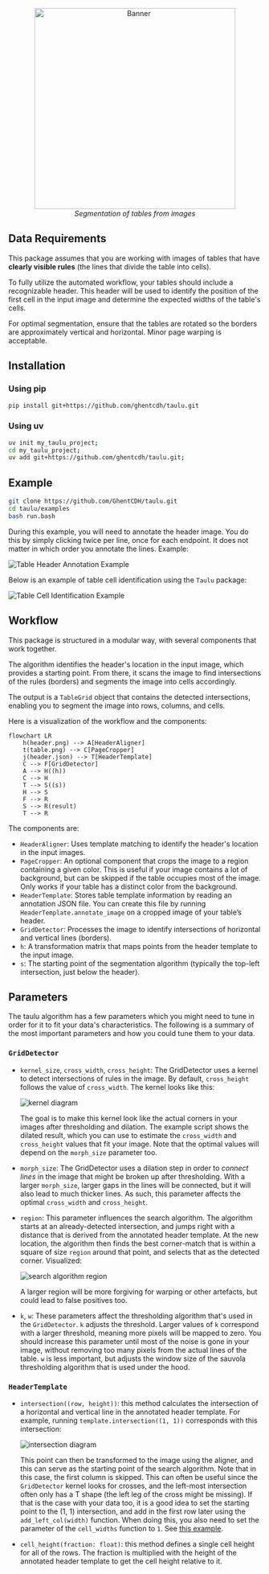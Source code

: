 <p align="center">
  <img src="./data/banner.svg" alt="Banner" width="400"/>
  <br>
  <i>Segmentation of tables from images</i>
</p>

## Data Requirements 

This package assumes that you are working with images of tables that have **clearly visible rules** (the lines that divide the table into cells).

To fully utilize the automated workflow, your tables should include a recognizable header. This header will be used to identify the position of the first cell in the input image and determine the expected widths of the table's cells.

For optimal segmentation, ensure that the tables are rotated so the borders are approximately vertical and horizontal. Minor page warping is acceptable.


## Installation

### Using pip
```sh
pip install git+https://github.com/ghentcdh/taulu.git
```

### Using uv
```sh
uv init my_taulu_project;
cd my_taulu_project;
uv add git+https://github.com/ghentcdh/taulu.git;
```

## Example

```bash
git clone https://github.com/GhentCDH/taulu.git
cd taulu/examples
bash run.bash
```

During this example, you will need to annotate the header image. You do this by simply clicking twice per line, once for each endpoint. It does not matter in which order you annotate the lines. Example:

![Table Header Annotation Example](./data/header_annotation.png)

Below is an example of table cell identification using the `Taulu` package:

![Table Cell Identification Example](./data/example_segmentation.png)


## Workflow

This package is structured in a modular way, with several components that work together.

The algorithm identifies the header's location in the input image, which provides a starting point. From there, it scans the image to find intersections of the rules (borders) and segments the image into cells accordingly.

The output is a `TableGrid` object that contains the detected intersections, enabling you to segment the image into rows, columns, and cells.

Here is a visualization of the workflow and the components:

```mermaid
flowchart LR
    h(header.png) --> A[HeaderAligner]
    t(table.png) --> C[PageCropper]
    j(header.json) --> T[HeaderTemplate]
    C --> F[GridDetector]
    A --> H((h))
    C --> H
    T --> S((s))
    H --> S
    F --> R
    S --> R(result)
    T --> R
```

The components are:

- `HeaderAligner`: Uses template matching to identify the header's location in the input images.
- `PageCropper`: An optional component that crops the image to a region containing a given color. This is useful if your image contains a lot of background, but can be skipped if the table occupies most of the image. Only works if your table has a distinct color from the background.
- `HeaderTemplate`: Stores table template information by reading an annotation JSON file. You can create this file by running `HeaderTemplate.annotate_image` on a cropped image of your table’s header.
- `GridDetector`: Processes the image to identify intersections of horizontal and vertical lines (borders).
- `h`: A transformation matrix that maps points from the header template to the input image.
- `s`: The starting point of the segmentation algorithm (typically the top-left intersection, just below the header).

## Parameters

The taulu algorithm has a few parameters which you might need to tune in order for it to fit your data's characteristics.
The following is a summary of the most important parameters and how you could tune them to your data.

### `GridDetector`

- `kernel_size`, `cross_width`, `cross_height`: The GridDetector uses a kernel to detect intersections of rules in the image. By default, `cross_height` follows the value of `cross_width`. The kernel looks like this:

  ![kernel diagram](./data/kernel.svg)

  The goal is to make this kernel look like the actual corners in your images after thresholding and dilation. The example script shows the dilated result, which you can use to estimate the `cross_width` and `cross_height` values that fit your image.
  Note that the optimal values will depend on the `morph_size` parameter too.
- `morph_size`: The GridDetector uses a dilation step in order to _connect lines_ in the image that might be broken up after thresholding. With a larger `morph_size`, larger gaps in the lines will be connected, but it will also lead to much thicker lines. As such, this parameter affects the optimal `cross_width` and `cross_height`.
- `region`: This parameter influences the search algorithm. The algorithm starts at an already-detected intersection, and jumps right with a distance that is derived from the annotated header template. At the new location, the algorithm then finds the best corner-match that is within a square of size `region` around that point, and selects that as the detected corner. Visualized:

  ![search algorithm region](./data/search.svg)

  A larger region will be more forgiving for warping or other artefacts, but could lead to false positives too.
- `k`, `w`: These parameters affect the thresholding algorithm that's used in the `GridDetector`. `k` adjusts the threshold. Larger values of `k` correspond with a larger threshold, meaning more pixels will be mapped to zero. You should increase this parameter until most of the noise is gone in your image, without removing too many pixels from the actual lines of the table. `w` is less important, but adjusts the window size of the sauvola thresholding algorithm that is used under the hood.

### `HeaderTemplate`

- `intersection((row, height))`: this method calculates the intersection of a horizontal and vertical line in the annotated header template. For example, running `template.intersection((1, 1))` corresponds with this intersection:

  ![intersection diagram](./data/intersect.svg)

  This point can then be transformed to the image using the aligner, and this can serve as the starting point of the search algorithm. Note that in this case, the first column is skipped. This can often be useful since the `GridDetector` kernel looks for crosses, and the left-most intersection often only has a T shape (the left leg of the cross might be missing).
  If that is the case with your data too, it is a good idea to set the starting point to the (1, 1) intersection, and add in the first row later using the `add_left_col(width)` function. When doing this, you also need to set the parameter of the `cell_widths` function to `1`. See [this example](./examples/example.py).
- `cell_height(fraction: float)`: this method defines a single cell height for all of the rows. The fraction is multiplied with the height of the annotated header template to get the cell height relative to it.
